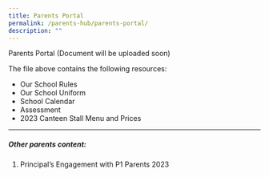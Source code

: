 ```yaml
---
title: Parents Portal
permalink: /parents-hub/parents-portal/
description: ""
---
```

Parents Portal (Document will be uploaded soon)

The file above contains the following resources:
* Our School Rules
* Our School Uniform
* School Calendar
* Assessment
* 2023 Canteen Stall Menu and Prices

<hr>

##### Other parents content:
1. Principal’s Engagement with P1 Parents 2023
